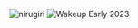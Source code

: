 ![nirugiri](https://img.shields.io/static/v1?label=nirugiri&message=1301743&color=ff69b4)
![Wakeup Early 2023](https://img.shields.io/badge/Wakeup_Early_2023-34/36-blue)
